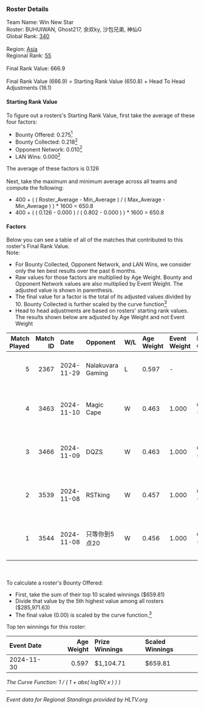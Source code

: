 ### Roster Details<br />
Team Name: Win New Star<br />
Roster: BUHUIWAN, Ghost217, 余欢ky, 沙包兄弟, 神仙G<br />
Global Rank: [340](../../standings_global_2025_02_28.md)<br />
<br />
Region: [Asia]( ../../standings_asia_2025_02_28.md)<br />
Regional Rank: [55]( ../../standings_asia_2025_02_28.md)<br />
<br />
Final Rank Value:  666.9<br />
<br />
Final Rank Value (666.9) = Starting Rank Value (650.8) + Head To Head Adjustments (16.1)<br />

#### Starting Rank Value<br />
To figure out a rosters's Starting Rank Value, first take the average of these four factors:<br />
- Bounty Offered: 0.275[<sup>1</sup>](#table2)
- Bounty Collected: 0.218[<sup>2</sup>](#table1)
- Opponent Network: 0.010[<sup>2</sup>](#table1)
- LAN Wins: 0.000[<sup>2</sup>](#table1)

The average of these factors is 0.126<br />
<br />
Next, take the maximum and minimum average across all teams and compute the following:<br />
- 400 + ( ( Roster_Average - Min_Average ) / ( Max_Average - Min_Average ) ) * 1600 = 650.8
- 400 + ( ( 0.126 - 0.000 ) / ( 0.802 - 0.000 ) ) * 1600 = 650.8


#### Factors<br />
Below you can see a table of all of the matches that contributed to this roster's Final Rank Value.<br />
Note:<br />

- For Bounty Collected, Opponent Network, and LAN Wins, we consider only the ten best results over the past 6 months.
- Raw values for those factors are multiplied by Age Weight. Bounty and Opponent Network values are also multiplied by Event Weight. The adjusted value is shown in parenthesis.
- The final value for a factor is the total of its adjusted values divided by 10. Bounty Collected is further scaled by the curve function[<sup>3</sup>](#curveFunction)
- Head to head adjustments are based on rosters' starting rank values. The results shown below are adjusted by Age Weight and not Event Weight
<span id="table1"></span><br />


| Match Played | Match ID | Date       | Opponent          | W/L | Age Weight | Event Weight | Bounty Collected | Opponent Network | LAN Wins  | H2H Adj. | Roster                                  |
| -: | -: | :- | :- | :- | :- | :- | :- | :- | :- | -: | :- |
|            5 |     2367 | 2024-11-29 | Nalakuvara Gaming | L   | 0.597      | -            | -                | -                | -         |    -9.36 | BUHUIWAN, Ghost217, 余欢ky, 沙包兄弟, 神仙G     |
|            4 |     3463 | 2024-11-10 | Magic Cape        | W   | 0.463      | 1.000        | 0.005 (0.002)    | 0.155 (0.072)    | 0 (0.000) |     9.00 | BUHUIWAN, Ghost217^, 余欢ky, 沙包兄弟, 神仙GGGG |
|            3 |     3466 | 2024-11-09 | DQZS              | W   | 0.463      | 1.000        | 0.000 (0.000)    | 0.045 (0.021)    | 0 (0.000) |     6.26 | BUHUIWAN, Ghost217^, 余欢ky, 沙包兄弟, 神仙GGGG |
|            2 |     3539 | 2024-11-08 | RSTking           | W   | 0.457      | 1.000        | 0.000 (0.000)    | 0.023 (0.010)    | 0 (0.000) |     5.88 | BUHUIWAN, Ghost217^, 余欢ky, 沙包兄弟, 神仙GGGG |
|            1 |     3544 | 2024-11-08 | 只等你到5点20          | W   | 0.456      | 1.000        | 0.000 (0.000)    | 0.000 (0.000)    | 0 (0.000) |     4.30 | BUHUIWAN, Ghost217^, 余欢ky, 沙包兄弟, 神仙GGGG |

<br />
<span id="table2"></span><br />
To calculate a roster's Bounty Offered:<br />

- First, take the sum of their top 10 scaled winnings ($659.81)
- Divide that value by the 5th highest value among all rosters ($285,971.63)
- The final value (0.00) is scaled by the curve function.[<sup>3</sup>](#curveFunction)

Top ten winnings for this roster:<br />

| Event Date | Age Weight | Prize Winnings | Scaled Winnings |
| :- | -: | :- | :- |
| 2024-11-30 |      0.597 | $1,104.71      | $659.81         |


<span id="curveFunction"></span>_The Curve Function: 1 / ( 1 + abs( log10( x ) ) )_<br />

---
_Event data for Regional Standings provided by HLTV.org_<br />
